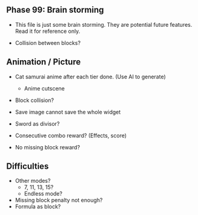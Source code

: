 ## Phase 99: Brain storming
- This file is just some brain storming. They are potential future features. Read it for reference only.

- Collision between blocks?

## Animation / Picture
- Cat samurai anime after each tier done. (Use AI to generate)
    - Anime cutscene
- Block collision?

- Save image cannot save the whole widget
- Sword as divisor?
- Consecutive combo reward? (Effects, score)
- No missing block reward?

## Difficulties
- Other modes?
    - 7, 11, 13, 15?
    - Endless mode?
- Missing block penalty not enough?
- Formula as block?
